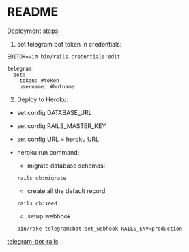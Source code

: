 # README

Deployment steps:

1. set telegram bot token in credentials:

``` EDITOR=vim bin/rails credentials:edit ```
```
telegram:
  bot:
    token: #token
    username: #botname
```

2. Deploy to Heroku:

* set config DATABASE_URL

* set config RAILS_MASTER_KEY

* set config URL = heroku URL

* heroku run command:

  - migrate database schemas:

  ``` rails db:migrate ```

  - create all the default record

  ``` rails db:seed ```

  - setup webhook

  ``` bin/rake telegram:bot:set_webhook RAILS_ENV=production ```

[telegram-bot-rails](https://github.com/telegram-bot-rb/telegram-bot)
